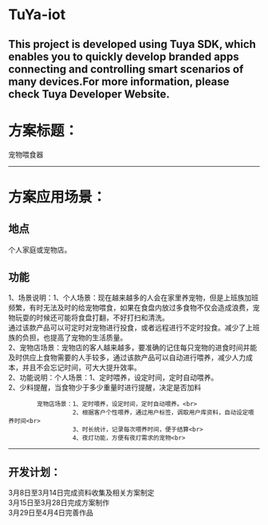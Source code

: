 # TuYa-iot
This project is developed using Tuya SDK, which enables you to quickly develop branded apps connecting and controlling smart scenarios of many devices.For more information, please check Tuya Developer Website.<br>
--
方案标题：<br>
=
宠物喂食器<br>
___________
方案应用场景：<br>
=
地点
-
个人家庭或宠物店。<br>

功能
-
1、场景说明：1、个人场景：现在越来越多的人会在家里养宠物，但是上班族加班频繁，有时无法及时的给宠物喂食，如果在食盘内放过多食物不仅会造成浪费，宠物玩耍的时候还可能将食盘打翻，不好打扫和清洗。<br>
           通过该款产品可以可定时对宠物进行投食，或者远程进行不定时投食。减少了上班族的负担，也提高了宠物的生活质量。<br>
           2、宠物店场景：宠物店的客人越来越多，要准确的记住每只宠物的进食时间并能及时供应上食物需要的人手较多，通过该款产品可以自动进行喂养，减少人力成本，并且不会忘记时间，可大大提升效率。<br>
2、功能说明：个人场景：1、定时喂养，设定时间，定时自动喂养。<br>
                    2、少料提醒，当食物少于多少重量时进行提醒，决定是否加料<br>
                    
            宠物店场景：1、定时喂养，设定时间，定时自动喂养。<br>
                      2、根据客户个性喂养，通过用户标签，调取用户库资料，自动设定喂养时间<br>
                      3、时长统计，记录每次喂养时间，便于结算<br>
                      4、夜灯功能，方便有夜灯需求的宠物<br>
_________
开发计划：<br>
-
3月8日至3月14日完成资料收集及相关方案制定<br>
3月15日至3月28日完成方案制作<br>
3月29日至4月4日完善作品<br>
